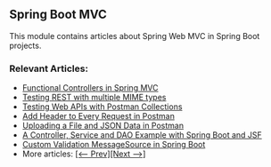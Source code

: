 ## Spring Boot MVC

This module contains articles about Spring Web MVC in Spring Boot projects.

### Relevant Articles:

- [Functional Controllers in Spring MVC](https://www.baeldung.com/spring-mvc-functional-controllers)
- [Testing REST with multiple MIME types](https://www.baeldung.com/testing-rest-api-with-multiple-media-types)
- [Testing Web APIs with Postman Collections](https://www.baeldung.com/postman-testing-collections)
- [Add Header to Every Request in Postman](https://www.baeldung.com/postman-add-headers-pre-request)
- [Uploading a File and JSON Data in Postman](https://www.baeldung.com/postman-upload-file-json)
- [A Controller, Service and DAO Example with Spring Boot and JSF](https://www.baeldung.com/jsf-spring-boot-controller-service-dao)
- [Custom Validation MessageSource in Spring Boot](https://www.baeldung.com/spring-custom-validation-message-source)
- More articles: [[<-- Prev]](../spring-boot-mvc)[[Next -->]](../spring-boot-mvc-3)
